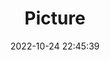 ---
weight: 1
images:
- /images/edited/216.jpeg
title: Picture
date: 2022-10-24 22:45:39
tags: [luminarneo,work,ILCE7M3,52.0,person,umbrella,handbag]
---